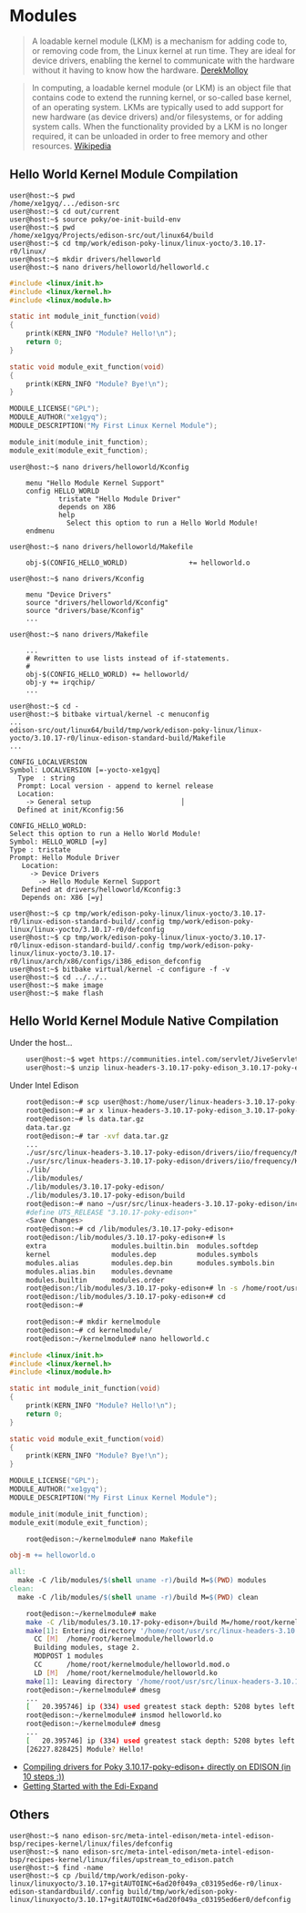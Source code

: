 Modules
==

> A loadable kernel module (LKM) is a mechanism for adding code to, or removing code from, the Linux kernel at run time. They are ideal for device drivers, enabling the kernel to communicate with the hardware without it having to know how the hardware. [DerekMolloy](http://derekmolloy.ie/writing-a-linux-kernel-module-part-1-introduction/)

> In computing, a loadable kernel module (or LKM) is an object file that contains code to extend the running kernel, or so-called base kernel, of an operating system. LKMs are typically used to add support for new hardware (as device drivers) and/or filesystems, or for adding system calls. When the functionality provided by a LKM is no longer required, it can be unloaded in order to free memory and other resources. [Wikipedia](https://en.wikipedia.org/wiki/Loadable_kernel_module)

## Hello World Kernel Module Compilation

    user@host:~$ pwd
    /home/xe1gyq/.../edison-src
    user@host:~$ cd out/current
    user@host:~$ source poky/oe-init-build-env
    user@host:~$ pwd
    /home/xe1gyq/Projects/edison-src/out/linux64/build
    user@host:~$ cd tmp/work/edison-poky-linux/linux-yocto/3.10.17-r0/linux/
    user@host:~$ mkdir drivers/helloworld
    user@host:~$ nano drivers/helloworld/helloworld.c

```C
#include <linux/init.h>
#include <linux/kernel.h>
#include <linux/module.h>

static int module_init_function(void)
{
    printk(KERN_INFO "Module? Hello!\n");
    return 0;
}

static void module_exit_function(void)
{
    printk(KERN_INFO "Module? Bye!\n");
}

MODULE_LICENSE("GPL");
MODULE_AUTHOR("xe1gyq");
MODULE_DESCRIPTION("My First Linux Kernel Module");

module_init(module_init_function);
module_exit(module_exit_function);
```

    user@host:~$ nano drivers/helloworld/Kconfig

```
    menu "Hello Module Kernel Support"
    config HELLO_WORLD
            tristate "Hello Module Driver"
            depends on X86
            help
              Select this option to run a Hello World Module!
    endmenu
```

    user@host:~$ nano drivers/helloworld/Makefile

```Shell
    obj-$(CONFIG_HELLO_WORLD)               += helloworld.o
```

    user@host:~$ nano drivers/Kconfig

```
    menu "Device Drivers"
    source "drivers/helloworld/Kconfig"
    source "drivers/base/Kconfig"
    ...
```

    user@host:~$ nano drivers/Makefile

```
    ...
    # Rewritten to use lists instead of if-statements.
    #
    obj-$(CONFIG_HELLO_WORLD) += helloworld/
    obj-y += irqchip/
    ...
```

    user@host:~$ cd -
    user@host:~$ bitbake virtual/kernel -c menuconfig
    ...
    edison-src/out/linux64/build/tmp/work/edison-poky-linux/linux-yocto/3.10.17-r0/linux-edison-standard-build/Makefile
    ...

```
CONFIG_LOCALVERSION
Symbol: LOCALVERSION [=-yocto-xe1gyq]
  Type  : string
  Prompt: Local version - append to kernel release
  Location:
    -> General setup                      │  
  Defined at init/Kconfig:56
```


```
CONFIG_HELLO_WORLD:
Select this option to run a Hello World Module!
Symbol: HELLO_WORLD [=y]
Type : tristate
Prompt: Hello Module Driver
   Location:
     -> Device Drivers
       -> Hello Module Kernel Support
   Defined at drivers/helloworld/Kconfig:3
   Depends on: X86 [=y]
```

    user@host:~$ cp tmp/work/edison-poky-linux/linux-yocto/3.10.17-r0/linux-edison-standard-build/.config tmp/work/edison-poky-linux/linux-yocto/3.10.17-r0/defconfig 
    user@host:~$ cp tmp/work/edison-poky-linux/linux-yocto/3.10.17-r0/linux-edison-standard-build/.config tmp/work/edison-poky-linux/linux-yocto/3.10.17-r0/linux/arch/x86/configs/i386_edison_defconfig
    user@host:~$ bitbake virtual/kernel -c configure -f -v
    user@host:~$ cd ../../..
    user@host:~$ make image
    user@host:~$ make flash

## Hello World Kernel Module Native Compilation

Under the host...

```sh
    user@host:~$ wget https://communities.intel.com/servlet/JiveServlet/downloadBody/23882-102-1-28238/linux-headers-3.10.17-poky-edison_3.10.17-poky-edison-1_i386.deb.zip
    user@host:~$ unzip linux-headers-3.10.17-poky-edison_3.10.17-poky-edison-1_i386.deb.zip
```

Under Intel Edison

```sh
    root@edison:~# scp user@host:/home/user/linux-headers-3.10.17-poky-edison_3.10.17-poky-edison-1_i386.deb .
    root@edison:~# ar x linux-headers-3.10.17-poky-edison_3.10.17-poky-edison-1_i386.deb
    root@edison:~# ls data.tar.gz 
    data.tar.gz
    root@edison:~# tar -xvf data.tar.gz
    ...
    ./usr/src/linux-headers-3.10.17-poky-edison/drivers/iio/frequency/Makefile
    ./usr/src/linux-headers-3.10.17-poky-edison/drivers/iio/frequency/Kconfig
    ./lib/
    ./lib/modules/
    ./lib/modules/3.10.17-poky-edison/
    ./lib/modules/3.10.17-poky-edison/build
    root@edison:~# nano ~/usr/src/linux-headers-3.10.17-poky-edison/include/generated/tsrelease.h
    #define UTS_RELEASE "3.10.17-poky-edison+"
    <Save Changes>
    root@edison:~# cd /lib/modules/3.10.17-poky-edison+
    root@edison:/lib/modules/3.10.17-poky-edison+# ls
    extra                modules.builtin.bin  modules.softdep
    kernel               modules.dep          modules.symbols
    modules.alias        modules.dep.bin      modules.symbols.bin
    modules.alias.bin    modules.devname
    modules.builtin      modules.order
    root@edison:/lib/modules/3.10.17-poky-edison+# ln -s /home/root/usr/src/linux-headers-3.10.17-poky-edison build
    root@edison:/lib/modules/3.10.17-poky-edison+# cd
    root@edison:~# 
```

```sh
    root@edison:~# mkdir kernelmodule
    root@edison:~# cd kernelmodule/
    root@edison:~/kernelmodule# nano helloworld.c
```

```C
#include <linux/init.h>
#include <linux/kernel.h>
#include <linux/module.h>

static int module_init_function(void)
{
    printk(KERN_INFO "Module? Hello!\n");
    return 0;
}

static void module_exit_function(void)
{
    printk(KERN_INFO "Module? Bye!\n");
}

MODULE_LICENSE("GPL");
MODULE_AUTHOR("xe1gyq");
MODULE_DESCRIPTION("My First Linux Kernel Module");

module_init(module_init_function);
module_exit(module_exit_function);
```

```sh
    root@edison:~/kernelmodule# nano Makefile
```

```Makefile
obj-m += helloworld.o

all:
  make -C /lib/modules/$(shell uname -r)/build M=$(PWD) modules
clean:
  make -C /lib/modules/$(shell uname -r)/build M=$(PWD) clean
```

```sh
    root@edison:~/kernelmodule# make
    make -C /lib/modules/3.10.17-poky-edison+/build M=/home/root/kernelmodule modules
    make[1]: Entering directory '/home/root/usr/src/linux-headers-3.10.17-poky-edison'
      CC [M]  /home/root/kernelmodule/helloworld.o
      Building modules, stage 2.
      MODPOST 1 modules
      CC      /home/root/kernelmodule/helloworld.mod.o
      LD [M]  /home/root/kernelmodule/helloworld.ko
    make[1]: Leaving directory '/home/root/usr/src/linux-headers-3.10.17-poky-edison'
    root@edison:~/kernelmodule# dmesg
    ...
    [   20.395746] ip (334) used greatest stack depth: 5208 bytes left
    root@edison:~/kernelmodule# insmod helloworld.ko
    root@edison:~/kernelmodule# dmesg
    ...
    [   20.395746] ip (334) used greatest stack depth: 5208 bytes left
    [26227.828425] Module? Hello!
```

- [Compiling drivers for Poky 3.10.17-poky-edison+ directly on EDISON (in 10 steps :))](https://communities.intel.com/thread/62873?start=0&tstart=0)
- [Getting Started with the Edi-Expand](http://www.tektyte.com/docs/docpages/edi-expand/gettingstarted.html)

## Others

    user@host:~$ nano edison-src/meta-intel-edison/meta-intel-edison-bsp/recipes-kernel/linux/files/defconfig
    user@host:~$ nano edison-src/meta-intel-edison/meta-intel-edison-bsp/recipes-kernel/linux/files/upstream_to_edison.patch
    user@host:~$ find -name 
    user@host:~$ cp /build/tmp/work/edison-poky-linux/linuxyocto/3.10.17+gitAUTOINC+6ad20f049a_c03195ed6e-r0/linux-edison-standardbuild/.config build/tmp/work/edison-poky-linux/linuxyocto/3.10.17+gitAUTOINC+6ad20f049a_c03195ed6er0/defconfig
